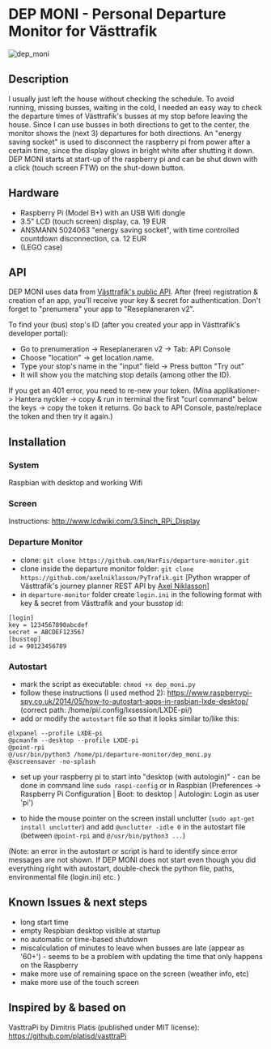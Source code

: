 # DEP MONI - Personal Departure Monitor for Västtrafik
![dep_moni](https://user-images.githubusercontent.com/43996812/76021221-28bb1780-5f25-11ea-85be-2f3a824f114f.jpg)

## Description

I usually just left the house without checking the schedule. To avoid running, missing busses, waiting in the cold, I needed an easy way to check the departure times of Västtrafik's busses at my stop before leaving the house. Since I can use busses in both directions to get to the center, the monitor shows the (next 3) departures for both directions. An "energy saving socket" is used to disconnect the raspberry pi from power after a certain time, since the display glows in bright white after shutting it down. 
DEP MONI starts at start-up of the raspberry pi and can be shut down with a click (touch screen FTW) on the shut-down button.

## Hardware

+ Raspberry Pi (Model B+) with an USB Wifi dongle
+ 3.5" LCD (touch screen) display, ca. 19 EUR
+ ANSMANN 5024063 "energy saving socket", with time controlled countdown disconnection, ca. 12 EUR
+ (LEGO case)

## API
DEP MONI uses data from [Västtrafik's public API](https://developer.vasttrafik.se). After (free) registration & creation of an app, you'll receive your key & secret for authentication. Don't forget to "prenumera" your app to "Reseplaneraren v2".

To find your (bus) stop's ID (after you created your app in Västtrafik's developer portal):
+ Go to prenumeration -> Reseplaneraren v2 -> Tab: API Console
+ Choose "location" -> get location.name. 
+ Type your stop's name in the "input" field -> Press button "Try out"
+ It will show you the matching stop details (among other the ID).

If you get an 401 error, you need to re-new your token. 
(Mina applikationer-> Hantera nyckler -> copy & run in terminal the first "curl command" below the keys -> copy the token it returns. Go back to API Console, paste/replace the token and then try it again.)

## Installation

### System

Raspbian with desktop and working Wifi

### Screen

Instructions: http://www.lcdwiki.com/3.5inch_RPi_Display

### Departure Monitor

+ clone: `git clone https://github.com/HarFis/departure-monitor.git`
+ clone inside the departure monitor folder: `git clone https://github.com/axelniklasson/PyTrafik.git`
[Python wrapper of Västtrafik's journey planner REST API by [Axel Niklasson](https://github.com/axelniklasson/PyTrafik)]
+ in `departure-monitor` folder create `login.ini` in the following format with key & secret from Västtrafik and your busstop id:
```
[login]
key = 1234567890abcdef
secret = ABCDEF123567
[busstop]
id = 90123456789
```

### Autostart
+ mark the script as executable: `chmod +x dep_moni.py`
+ follow these instructions (I used method 2): https://www.raspberrypi-spy.co.uk/2014/05/how-to-autostart-apps-in-rasbian-lxde-desktop/ (correct path: /home/pi/.config/lxsession/LXDE-pi/)
+ add or modify the `autostart` file so that it looks similar to/like this:
```
@lxpanel --profile LXDE-pi
@pcmanfm --desktop --profile LXDE-pi
@point-rpi
@/usr/bin/python3 /home/pi/departure-monitor/dep_moni.py
@xscreensaver -no-splash
```
+ set up your raspberry pi to start into "desktop (with autologin)" - can be done in command line `sudo raspi-config` or in Raspbian (Preferences -> Raspberry Pi Configuration | Boot: to desktop | Autologin: Login as user 'pi')

+ to hide the mouse pointer on the screen install unclutter (`sudo apt-get install unclutter`) and add `@unclutter -idle 0` in the autostart file (between `@point-rpi` and `@/usr/bin/python3 ...`)

(Note: an error in the autostart or script is hard to identify since error messages are not shown. If DEP MONI does not start even though you did everything right with autostart, double-check the python file, paths, environmental file (login.ini) etc. )

## Known Issues & next steps

+ long start time
+ empty Respbian desktop visible at startup
+ no automatic or time-based shutdown
+ miscalculation of minutes to leave when busses are late (appear as '60+') - seems to be a problem with updating the time that only happens on the Raspberry
+ make more use of remaining space on the screen (weather info, etc)
+ make more use of the touch screen

## Inspired by & based on 

VasttraPi by Dimitris Platis (published under MIT license): https://github.com/platisd/vasttraPi
